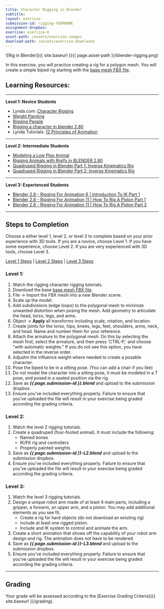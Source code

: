 ```yaml
---
title: Character Rigging in Blender
subtitle: 
layout: exercise
submission-id: rigging-YOURNAME
assignment-dropbox: 
exercise: exercise-6
asset-path: /assets/exercise-images
download-path: /assets/exercise-downloads
---
```

![Rig in Blender]({{ site.baseurl }}{{ page.asset-path }}/blender-rigging.png)

In this exercise, you will practice creating a rig for a polygon mesh. You will create a simple biped rig starting with the [base mesh FBX file]({{site.baseurl}}{{page.download-path}}/biped-base-mesh.fbx).

## Learning Resources:

***

**Level 1: Novice Students**

* Lynda.com: [Character Rigging](https://www.lynda.com/Blender-tutorials/Rigging-Humanoid-Character-Blender/365285-2.html?org=psu.edu)
* [Weight Painting](https://www.youtube.com/watch?v=Tl4qTgwQwYw)
* [Rigging People](https://www.youtube.com/watch?v=cp1YRaTZBfw)
* [Rigging a character in blender 2.80](https://www.youtube.com/watch?v=gMnH9vvMLYg)
* Lynda Tutorials: [12 Principles of Animation](https://www.lynda.com/3ds-Max-tutorials/12-Principles-Animation-CG-Animators/474685-2.html?org=psu.edu)

***

**Level 2: Intermediate Students**

* [Modeling a Low Ploy Animal](https://www.youtube.com/watch?v=6mT4XFJYq-4)
* [Rigging Animals with Rigify in BLENDER 2.80](https://www.youtube.com/watch?v=MZg97cmTcIs)
* [Quadruped Rigging in Blender Part 1: Inverse Kinematics Rig](https://www.youtube.com/watch?v=mnFRyVZd8TI)
* [Quadruped Rigging in Blender Part 2: Inverse Kinematics Rig](https://www.youtube.com/watch?v=DlHqrdcpjUI)

***

**Level 3: Experienced Students**

* [Blender 2.8 - Rigging For Animation 6 | Introduction To IK Part 1](https://www.youtube.com/watch?v=LYqsEEgan7s)
* [Blender 2.8 - Rigging For Animation 11 | How To Rig A Piston Part 1](https://www.youtube.com/watch?v=QEUVgS3Ag-g)
* [Blender 2.8 - Rigging For Animation 11 | How To Rig A Piston Part 2](https://www.youtube.com/watch?v=F6eBF76heYg)

***
## Steps to Completion

Choose a either level 1, level 2, or level 3 to complete based on your prior experience with 3D tools. If you are a novice, choose Level 1. If you have some experience, choose Level 2. If you are very experienced with 3D tools, choose Level 3.

[Level 1 Steps](#level-1) | [Level 2 Steps](#level-2) | [Level 3 Steps](#level-3)

### <a name="level-1"></a>Level 1:

1. Watch the rigging character rigging tutorials.
2. Download the base [base mesh FBX file]({{site.baseurl}}{{page.download-path}}/biped-base-mesh.fbx).
3. File → Import the FBX mesh into a new Blender scene.
4. Scale up the model.
5. Add subdivisions (edge loops) to the polygonal mesh to minimize unwanted distortion when posing the mesh. Add geometry to articulate the head, torso, legs, and arms.
6. Object → **Apply** all transforms including scale, rotation, and location.
7. Create joints for the torso, hips, knees, legs, feet, shoulders, arms, neck, and head. Name and number them for your reference.
8. Attach the armature to the polygonal mesh. Do this by selecting the mesh first, select the armature, and then press 'CTRL-P,' and choose "with automatic weights." If you do not see this option, you have selected in the reverse order.
9. Adjustm the influence weight where needed to create a posable character.
10. Pose the biped to be in a sitting pose. (You can add a chair if you like)
11. Do not model the character into a sitting pose, it must be modeled in a T pose, and posed in a seated position via the rig.
12. Save as **_{{ page.submission-id }}.blend_** and upload to the submission dropbox.
13. Ensure you’ve included everything properly. Failure to ensure that you’ve uploaded the file will result in your exercise being graded according the grading criteria.

### <a name="level-2"></a>Level 2:

1. Watch the level 2 rigging tutorials.
2. Create a quadruped (four-footed animal). It must include the following:
   - Named bones
   - IK/FK rig and controllers
   - Properly painted weights
3. Save as **_{{ page.submission-id }}-L2.blend_** and upload to the submission dropbox.
4. Ensure you’ve included everything properly. Failure to ensure that you’ve uploaded the file will result in your exercise being graded according the grading criteria.


### <a name="level-3"></a>Level 3:

1. Watch the level 3 rigging tutorials.
2. Design a unique robot arm made of at least 4 main parts, including a gripper, a forearm, an upper arm, and a piston. You may add additional elements as you see fit.
   - Create a rig for hard objects (do not download an existing rig)
   - include at least one rigged piston.
   - Include and IK system to control and animate the arm.
3. Create a short animation that shows off the capability of your robot arm design and rig. The animation does not have to be rendered.
3. Save as **_{{ page.submission-id }}-L3.blend_** and upload to the submission dropbox.
7. Ensure you’ve included everything properly. Failure to ensure that you’ve uploaded the file will result in your exercise being graded according the grading criteria.

* * *

## Grading
Your grade will be assessed according to the [Exercise Grading Criteria]({{ site.baseurl }}/grading). 